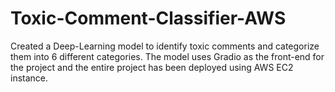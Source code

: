 # Toxic-Comment-Classifier-AWS
Created a Deep-Learning model to identify toxic comments and categorize them into 6 different categories. The model uses Gradio as the front-end for the project and the entire project has been deployed using AWS EC2 instance.
